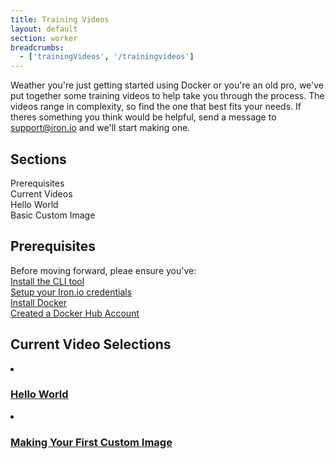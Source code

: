 ```yaml
---
title: Training Videos
layout: default
section: worker
breadcrumbs:
  - ['trainingVideos', '/trainingvideos']
---
```


Weather you're just getting started using Docker or you're an old pro, we've put together some training videos to help take you through the process. The videos range in complexity, so find the one that best fits your needs. If theres something you think would be helpful, send a message to <a href='mailto:support@iron.io'>support@iron.io</a> and we'll start making one. 


<section id="toc">
<h2 id='contents'>Sections</h2>
<ul>
	<li><a href="#Prerequisites">Prerequisites</a></li>
	<li><a href="#vids">Current Videos</a></li>
	<li><a href="#helloWorld">Hello World</a></li>
	<li><a href="#custImg">Basic Custom Image</a></li>
</ul></section>
 
<h2 id='Prerequisites'>Prerequisites</h2>


Before moving forward, pleae ensure you've:<br />
 [Install the CLI tool](/worker/cli/) <br />
 [Setup your Iron.io credentials](/worker/reference/configuration/)<br />
 [Install Docker](https://docs.docker.com/installation/#installation)<br />
 [Created a Docker Hub Account](https://hub.docker.com/)


<h2 id='vids'>Current Video Selections</h2>
<li><h3 id='helloWorld'><a href='https://iron-1.wistia.com/medias/1n9ra6grpz' target="_blank">Hello World</a></h3></li>

<li><h3 id='custImg'><a href='https://iron-1.wistia.com/medias/em135thx45' target="_blank">Making Your First Custom Image</a></h3></li>
